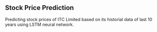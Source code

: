 ## Stock Price Prediction
Predicting stock prices of ITC Limited based on its historial data of last 10 years using LSTM neural network.
